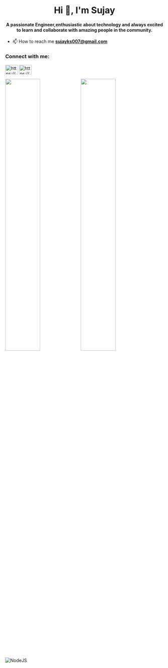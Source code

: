 <h1 align="center">Hi 👋, I'm Sujay</h1>
<h4 align="center">A passionate Engineer,enthusiastic about technology and always excited to learn and collaborate with amazing people in the community.</h4>

- 📫 How to reach me **sujayks007@gmail.com**

<h3 align="left">Connect with me:</h3>
<p align="left">
<a href="https://linkedin.com/in/https://www.linkedin.com/in/sujay-ks-94389a191/" target="blank"><img align="center" src="https://raw.githubusercontent.com/rahuldkjain/github-profile-readme-generator/master/src/images/icons/Social/linked-in-alt.svg" alt="https://www.linkedin.com/in/sujay-ks-94389a191/" height="30" width="40" /></a>
<a href="https://stackoverflow.com/users/https://stackoverflow.com/users/12867842/sujay-ks" target="blank"><img align="center" src="https://raw.githubusercontent.com/rahuldkjain/github-profile-readme-generator/master/src/images/icons/Social/stack-overflow.svg" alt="https://stackoverflow.com/users/12867842/sujay-ks" height="30" width="40" /></a>
</p>


<img align="left" width="47%" src ="https://github-readme-stats.vercel.app/api?username=sujay2306&show_icons=true&theme=radical" />
<img align="left" width="47%" src ="https://github-readme-stats.vercel.app/api/top-langs/?username=sujay2306&layout=compact)](https://github.com/anuraghazra/github-readme-stats"/>

<img alt="NodeJS" src="https://img.shields.io/badge/node.js-6DA55F?style=for-the-badge&logo=node.js&logoColor=white">

